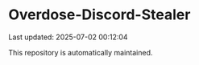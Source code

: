 # Overdose-Discord-Stealer

Last updated: 2025-07-02 00:12:04

This repository is automatically maintained.
